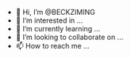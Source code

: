 - 👋 Hi, I’m @BECKZIMING
- 👀 I’m interested in ...
- 🌱 I’m currently learning ...
- 💞️ I’m looking to collaborate on ...
- 📫 How to reach me ...

<!---
BECKZIMING/BECKZIMING is a ✨ special ✨ repository because its `README.md` (this file) appears on your GitHub profile.
You can click the Preview link to take a look at your changes.
--->
